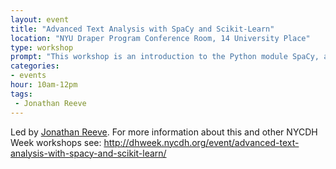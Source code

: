 ```yaml
---
layout: event
title: "Advanced Text Analysis with SpaCy and Scikit-Learn"
location: "NYU Draper Program Conference Room, 14 University Place"
type: workshop
prompt: "This workshop is an introduction to the Python module SpaCy, a new library for natural language processing written in Cython, and Scikit-Learn, a library for machine learning. It is intended for intermediate to advanced Python programmers who are familiar with natural language processing suites such as the NLTK, and who are ready to explore next-generation tools. We will cover advanced topics such as word embeddings, dependency parsing, and machine learning."
categories:
- events
hour: 10am-12pm
tags:
 - Jonathan Reeve
---
```


Led by [Jonathan Reeve](http://jonreeve.com). For more information about this and other NYCDH Week workshops see: <http://dhweek.nycdh.org/event/advanced-text-analysis-with-spacy-and-scikit-learn/>
